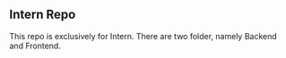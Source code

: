 ## Intern Repo
This repo is exclusively for Intern.
There are two folder, namely Backend and Frontend.

